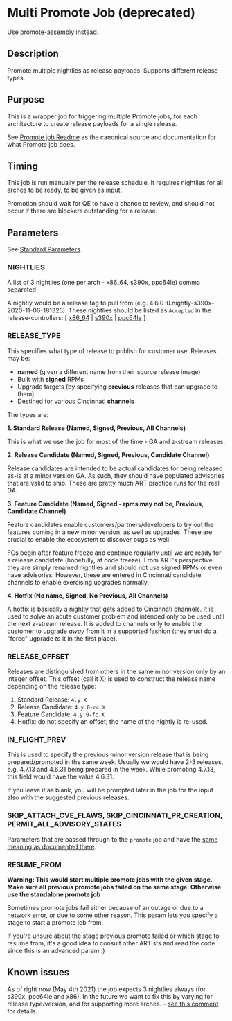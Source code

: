 # Multi Promote Job (deprecated)

Use [promote-assembly](../promote-assembly/) instead.


## Description

Promote multiple nightlies as release payloads. Supports different release types.

## Purpose

This is a wrapper job for triggering multiple Promote jobs, for each architecture
to create release payloads for a single release. 

See [Promote job Readme](../promote/README.md) as the canonical source and documentation
for what Promote job does.

## Timing

This job is run manually per the release schedule. It requires nightlies for
all arches to be ready, to be given as input. 

Promotion should wait for QE to have a chance to review, and should not occur
if there are blockers outstanding for a release.

## Parameters

See [Standard Parameters](/jobs/README.md#standard-parameters).


### NIGHTLIES

A list of 3 nightlies (one per arch - x86_64, s390x, ppc64le) comma separated.

A nightly would be a release tag to pull from (e.g. 4.6.0-0.nightly-s390x-2020-11-06-181325).
These nightlies should be listed as `Accepted` in the release-controllers: \[
  [x86\_64](https://amd64.ocp.releases.ci.openshift.org/) |
  [s390x](https://s390x.ocp.releases.ci.openshift.org/) |
  [ppc64le](https://ppc64le.ocp.releases.ci.openshift.org/)
  \]

### RELEASE\_TYPE

This specifies what type of release to publish for customer use. Releases may be:

* **named** (given a different name from their source release image)
* Built with **signed** RPMs
* Upgrade targets (by specifying **previous** releases that can upgrade to them)
* Destined for various Cincinnati **channels**

The types are:

**1. Standard Release (Named, Signed, Previous, All Channels)**

This is what we use the job for most of the time - GA and z-stream releases.

**2. Release Candidate (Named, Signed, Previous, Candidate Channel)**

Release candidates are intended to be actual candidates for being released
as-is at a minor version GA. As such, they should have populated advisories
that are valid to ship. These are pretty much ART practice runs for the real
GA.

**3. Feature Candidate (Named, Signed - rpms may not be, Previous, Candidate Channel)**

Feature candidates enable customers/partners/developers to try out the features
coming in a new minor version, as well as upgrades. These are crucial to enable
the ecosystem to discover bugs as well.

FCs begin after feature freeze and continue regularly until we are ready for a
release candidate (hopefully, at code freeze). From ART's perspective they are
simply renamed nightlies and should not use signed RPMs or even have
advisories. However, these are entered in Cincinnati candidate channels to
enable exercising upgrades normally.

**4. Hotfix (No name, Signed, No Previous, All Channels)**

A hotfix is basically a nightly that gets added to Cincinnati channels. It is
used to solve an acute customer problem and intended only to be used until the
next z-stream release. It is added to channels only to enable the customer to
upgrade *away* from it in a supported fashion (they must do a "force" ugprade
*to* it in the first place).

### RELEASE\_OFFSET

Releases are distinguished from others in the same minor version only by an integer offset.
This offset (call it X) is used to construct the release name depending on the release type:

1. Standard Release: `4.y.X`
2. Release Candidate: `4.y.0-rc.X`
3. Feature Candidate: `4.y.0-fc.X`
4. Hotfix: do not specify an offset; the name of the nightly is re-used.

### IN\_FLIGHT\_PREV

This is used to specify the previous minor version release that is being prepared/promoted
in the same week. Usually we would have 2-3 releases, e.g. 4.7.13 and 4.6.31 being prepared
in the week. While promoting 4.7.13, this field would have the value 4.6.31.

If you leave it as blank, you will be prompted later in the job for the input also with the 
suggested previous releases.

### SKIP\_ATTACH\_CVE\_FLAWS, SKIP\_CINCINNATI\_PR\_CREATION, PERMIT\_ALL\_ADVISORY\_STATES

Parameters that are passed through to the `promote` job and have the
[same meaning as documented there](../promote/README.md).

### RESUME\_FROM

**Warning: This would start multiple promote jobs with the given stage. Make sure all previous promote jobs failed on the same stage. Otherwise use the standalone promote job**

Sometimes promote jobs fail either because of an outage or due to a network error,
or due to some other reason. This param lets you specify a stage to start a promote
job from.

If you're unsure about the stage previous promote failed or which stage to resume from, 
it's a good idea to consult other ARTists and read the code since this is an 
advanced param :)

## Known issues
As of right now (May 4th 2021) the job expects 3 nightlies always (for s390x, ppc64le and x86). In the future we want to fix this by varying for release type/version, and for supporting more arches. - [see this comment](https://github.com/openshift-eng/aos-cd-jobs/pull/2606#discussion_r625391662) for details.
